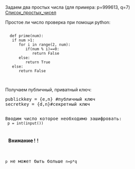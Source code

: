 Задаем два простых числа (для примера: p=999613, q=7)
<a href=" https://ru.wikipedia.org/wiki/Список_простых_чисел" >Список_простых_чисел </a>

Простое ли число проверка при помощи python:
  <pre>
<code>
  def prime(num):
   if num >1:
      for i in range(2, num):
         if(num % i)==0:
            return False
      else:
         return True
   else:
      return False
  </code>
   </pre>
   
Получаем публичный, приватный ключ:
<pre>
publickkey = {e,n} #публичный ключ
secretkey = {d,n}#секретный ключ
<pre>

Вводим число которое необходимо зашифровать:
<code> p = int(input()) </code>

<h3> Внимание!! </h3>

<code>p</code> не может быть больше <code>n=p*q</code> 
